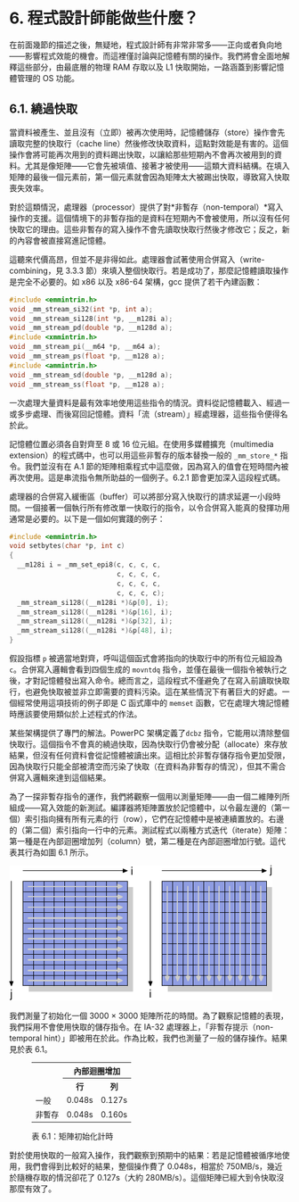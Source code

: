 # 6. 程式設計師能做些什麼？

在前面幾節的描述之後，無疑地，程式設計師有非常非常多——正向或者負向地——影響程式效能的機會。而這裡僅討論與記憶體有關的操作。我們將會全面地解釋這些部分，由最底層的物理 RAM 存取以及 L1 快取開始，一路涵蓋到影響記憶體管理的 OS 功能。

## 6.1. 繞過快取

當資料被產生、並且沒有（立即）被再次使用時，記憶體儲存（store）操作會先讀取完整的快取行（cache line）然後修改快取資料，這點對效能是有害的。這個操作會將可能再次用到的資料踢出快取，以讓給那些短期內不會再次被用到的資料。尤其是像矩陣——它會先被填值、接著才被使用——這類大資料結構。在填入矩陣的最後一個元素前，第一個元素就會因為矩陣太大被踢出快取，導致寫入快取喪失效率。

對於這類情況，處理器（processor）提供了對*非暫存（non-temporal）*寫入操作的支援。這個情境下的非暫存指的是資料在短期內不會被使用，所以沒有任何快取它的理由。這些非暫存的寫入操作不會先讀取快取行然後才修改它；反之，新的內容會被直接寫進記憶體。

這聽來代價高昂，但並不是非得如此。處理器會試著使用合併寫入（write-combining，見 3.3.3 節）來填入整個快取行。若是成功了，那麼記憶體讀取操作是完全不必要的。如 x86 以及 x86-64 架構，gcc 提供了若干內建函數：

```c
#include <emmintrin.h>
void _mm_stream_si32(int *p, int a);
void _mm_stream_si128(int *p, __m128i a);
void _mm_stream_pd(double *p, __m128d a);
#include <xmmintrin.h>
void _mm_stream_pi(__m64 *p, __m64 a);
void _mm_stream_ps(float *p, __m128 a);
#include <ammintrin.h>
void _mm_stream_sd(double *p, __m128d a);
void _mm_stream_ss(float *p, __m128 a);
```

一次處理大量資料是最有效率地使用這些指令的情況。資料從記憶體載入、經過一或多步處理、而後寫回記憶體。資料「流（stream）」經處理器，這些指令便得名於此。

記憶體位置必須各自對齊至 8 或 16 位元組。在使用多媒體擴充（multimedia extension）的程式碼中，也可以用這些非暫存的版本替換一般的 `_mm_store_*` 指令。我們並沒有在 A.1 節的矩陣相乘程式中這麼做，因為寫入的值會在短時間內被再次使用。這是串流指令無所助益的一個例子。6.2.1 節會更加深入這段程式碼。

處理器的合併寫入緩衝區（buffer）可以將部分寫入快取行的請求延遲一小段時間。一個接著一個執行所有修改單一快取行的指令，以令合併寫入能真的發揮功用通常是必要的。以下是一個如何實踐的例子：

```c
#include <emmintrin.h>
void setbytes(char *p, int c)
{
  __m128i i = _mm_set_epi8(c, c, c, c,
                           c, c, c, c,
                           c, c, c, c,
                           c, c, c, c);
  _mm_stream_si128((__m128i *)&p[0], i);
  _mm_stream_si128((__m128i *)&p[16], i);
  _mm_stream_si128((__m128i *)&p[32], i);
  _mm_stream_si128((__m128i *)&p[48], i);
}
```

假設指標 `p` 被適當地對齊，呼叫這個函式會將指向的快取行中的所有位元組設為 `c`。合併寫入邏輯會看到四個生成的 `movntdq` 指令，並僅在最後一個指令被執行之後，才對記憶體發出寫入命令。總而言之，這段程式不僅避免了在寫入前讀取快取行，也避免快取被並非立即需要的資料污染。這在某些情況下有著巨大的好處。一個經常使用這項技術的例子即是 C 函式庫中的 `memset` 函數，它在處理大塊記憶體時應該要使用類似於上述程式的作法。

某些架構提供了專門的解法。PowerPC 架構定義了`dcbz` 指令，它能用以清除整個快取行。這個指令不會真的繞過快取，因為快取行仍會被分配（allocate）來存放結果，但沒有任何資料會從記憶體被讀出來。這相比於非暫存儲存指令更加受限，因為快取行只能全部被清空而污染了快取（在資料為非暫存的情況），但其不需合併寫入邏輯來達到這個結果。

為了一探非暫存指令的運作，我們將觀察一個用以測量矩陣——由一個二維陣列所組成——寫入效能的新測試。編譯器將矩陣置放於記憶體中，以令最左邊的（第一個）索引指向擁有所有元素的行（row），它們在記憶體中是被連續置放的。右邊的（第二個）索引指向一行中的元素。測試程式以兩種方式迭代（iterate）矩陣：第一種是在內部迴圈增加列（column）號，第二種是在內部迴圈增加行號。這代表其行為如圖 6.1 所示。

![圖 6.1：矩陣存取模式](assets/figure-6.1.png)

我們測量了初始化一個 3000 × 3000 矩陣所花的時間。為了觀察記憶體的表現，我們採用不會使用快取的儲存指令。在 IA-32 處理器上，「非暫存提示（non-temporal hint）」即被用在於此。作為比較，我們也測量了一般的儲存操作。結果見於表 6.1。

<figure>
  <table>
    <tr>
      <th rowspan="2"></th>
      <th colspan="2">內部迴圈增加</th>
    </tr>
    <tr>
      <th>行</th>
      <th>列</th>
    </tr>
    <tr>
      <td>一般</td>
      <td>0.048s</td>
      <td>0.127s</td>
    </tr>
    <tr>
      <td>非暫存</td>
      <td>0.048s</td>
      <td>0.160s</td>
    </tr>
  </table>
  <figcaption>表 6.1：矩陣初始化計時</figcaption>
</figure>

對於使用快取的一般寫入操作，我們觀察到預期中的結果：若是記憶體被循序地使用，我們會得到比較好的結果，整個操作費了 0.048s，相當於 750MB/s，幾近於隨機存取的情況卻花了 0.127s（大約 280MB/s）。這個矩陣已經大到令快取沒那麼有效了。


